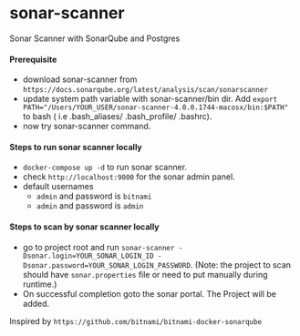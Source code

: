 # sonar-scanner
Sonar Scanner with SonarQube and Postgres

#### Prerequisite
- download sonar-scanner from `https://docs.sonarqube.org/latest/analysis/scan/sonarscanner`
- update system path variable with sonar-scanner/bin dir. Add `export PATH="/Users/YOUR_USER/sonar-scanner-4.0.0.1744-macosx/bin:$PATH"` to bash ( i.e .bash_aliases/ .bash_profile/ .bashrc).
- now try sonar-scanner command.

#### Steps to run sonar scanner locally
- `docker-compose up -d` to run sonar scanner.
-  check `http://localhost:9000` for the sonar admin panel.
-  default usernames
    - `admin` and password is `bitnami`
    - `admin` and password is `admin`

#### Steps to scan by sonar scanner locally
- go to project root and run `sonar-scanner -Dsonar.login=YOUR_SONAR_LOGIN_ID -Dsonar.password=YOUR_SONAR_LOGIN_PASSWORD`. (Note: the project to scan should have `sonar.properties` file or need to put manually during runtime.)
- On successful completion goto the sonar portal. The Project will be added.

Inspired by `https://github.com/bitnami/bitnami-docker-sonarqube`
